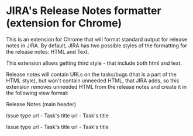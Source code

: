 # JIRA's Release Notes formatter (extension for Chrome)

This is an extension for Chrome that will format standard output for release notes in JIRA.
By default, JIRA has two possible styles of the formatting for the release notes: HTML and Text.

This extension allows getting third style - that include both html and text.

Release notes will contain URLs on the tasks/bugs (that is a part of the HTML style),
but won't contain unneeded HTML, that JIRA adds, so this extension removes
unneeded HTML from the release notes and create it in the following view format:

Release Notes (main header)

Issue type
url - Task's title
url - Task's title

Issue type
url - Task's title
url - Task's title